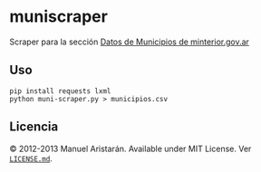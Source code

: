 muniscraper
===========

Scraper para la sección [Datos de Municipios de minterior.gov.ar](http://www.mininterior.gov.ar/municipios/buscador_municipios.php?idName=municipios&idNameSubMenuDerPrincipal=municipiosMunBuscador&idNameSubMenu=&idNameSubMenuDer=municipiosMunBuscador)

## Uso

    pip install requests lxml
    python muni-scraper.py > municipios.csv


## Licencia

© 2012-2013 Manuel Aristarán. Available under MIT License. Ver [`LICENSE.md`](LICENSE.md).
